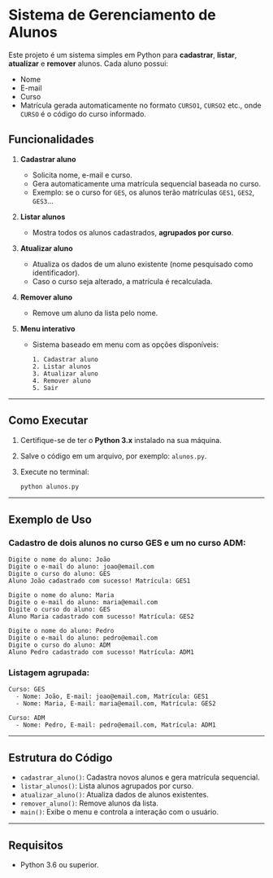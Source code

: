 # Sistema de Gerenciamento de Alunos

Este projeto é um sistema simples em Python para **cadastrar**, **listar**, **atualizar** e **remover** alunos.
Cada aluno possui:

* Nome
* E-mail
* Curso
* Matrícula gerada automaticamente no formato `CURSO1`, `CURSO2` etc., onde `CURSO` é o código do curso informado.

## Funcionalidades

1. **Cadastrar aluno**

   * Solicita nome, e-mail e curso.
   * Gera automaticamente uma matrícula sequencial baseada no curso.
   * Exemplo: se o curso for `GES`, os alunos terão matrículas `GES1`, `GES2`, `GES3`...

2. **Listar alunos**

   * Mostra todos os alunos cadastrados, **agrupados por curso**.

3. **Atualizar aluno**

   * Atualiza os dados de um aluno existente (nome pesquisado como identificador).
   * Caso o curso seja alterado, a matrícula é recalculada.

4. **Remover aluno**

   * Remove um aluno da lista pelo nome.

5. **Menu interativo**

   * Sistema baseado em menu com as opções disponíveis:

     ```
     1. Cadastrar aluno
     2. Listar alunos
     3. Atualizar aluno
     4. Remover aluno
     5. Sair
     ```

---

## Como Executar

1. Certifique-se de ter o **Python 3.x** instalado na sua máquina.
2. Salve o código em um arquivo, por exemplo: `alunos.py`.
3. Execute no terminal:

   ```bash
   python alunos.py
   ```

---

## Exemplo de Uso

### Cadastro de dois alunos no curso GES e um no curso ADM:

```
Digite o nome do aluno: João
Digite o e-mail do aluno: joao@email.com
Digite o curso do aluno: GES
Aluno João cadastrado com sucesso! Matrícula: GES1

Digite o nome do aluno: Maria
Digite o e-mail do aluno: maria@email.com
Digite o curso do aluno: GES
Aluno Maria cadastrado com sucesso! Matrícula: GES2

Digite o nome do aluno: Pedro
Digite o e-mail do aluno: pedro@email.com
Digite o curso do aluno: ADM
Aluno Pedro cadastrado com sucesso! Matrícula: ADM1
```

### Listagem agrupada:

```
Curso: GES
  - Nome: João, E-mail: joao@email.com, Matrícula: GES1
  - Nome: Maria, E-mail: maria@email.com, Matrícula: GES2

Curso: ADM
  - Nome: Pedro, E-mail: pedro@email.com, Matrícula: ADM1
```

---

## Estrutura do Código

* `cadastrar_aluno()`: Cadastra novos alunos e gera matrícula sequencial.
* `listar_alunos()`: Lista alunos agrupados por curso.
* `atualizar_aluno()`: Atualiza dados de alunos existentes.
* `remover_aluno()`: Remove alunos da lista.
* `main()`: Exibe o menu e controla a interação com o usuário.

---

## Requisitos

* Python 3.6 ou superior.

